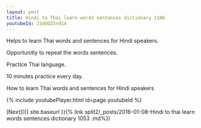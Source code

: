 ```yaml
---
layout: post
title: Hindi to Thai learn words sentences dictionary 1106 
youtubeId: J1dUO25rd14
---
```

 
 
Helps to learn Thai words and sentences for Hindi speakers.

Opportunitiy to repeat the words sentences. 

Practice Thai language. 
 
10 minutes practice every day. 
 
How to learn Thai words and sentences for Hindi speakers 
 
{% include youtubePlayer.html id=page.youtubeId %}
 
 
[Next]({{ site.baseurl }}{% link  split2/_posts/2016-01-08-Hindi to thai learn words sentences dictionary 1053 .md%})
 
